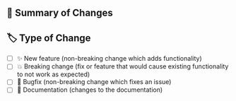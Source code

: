 ## 🚀 Summary of Changes

<!-- Summarise the changes of this PR -->

## 🏷️ Type of Change

<!-- Put an `x` in the boxes that apply or remove the lines that don't. -->

- [ ] ✨ New feature (non-breaking change which adds functionality)
- [ ] 💥 Breaking change (fix or feature that would cause existing functionality to not work as expected)
- [ ] 🐛 Bugfix (non-breaking change which fixes an issue)
- [ ] 🔧 Documentation (changes to the documentation)
